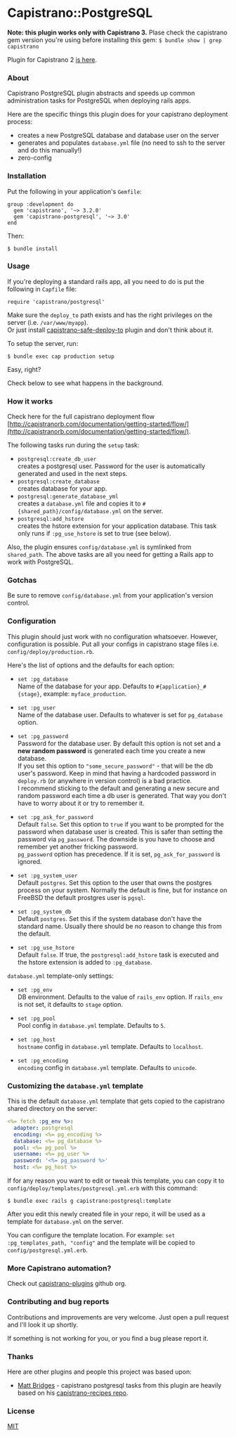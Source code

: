 # Capistrano::PostgreSQL

**Note: this plugin works only with Capistrano 3.** Plase check the capistrano
gem version you're using before installing this gem:
`$ bundle show | grep capistrano`

Plugin for Capistrano 2 [is here](https://github.com/bruno-/capistrano2-postgresql).

### About

Capistrano PostgreSQL plugin abstracts and speeds up common administration
tasks for PostgreSQL when deploying rails apps.

Here are the specific things this plugin does for your capistrano deployment
process:

* creates a new PostgreSQL database and database user on the server
* generates and populates `database.yml` file
  (no need to ssh to the server and do this manually!)
* zero-config

### Installation

Put the following in your application's `Gemfile`:

    group :development do
      gem 'capistrano', '~> 3.2.0'
      gem 'capistrano-postgresql', '~> 3.0'
    end

Then:

    $ bundle install

### Usage

If you're deploying a standard rails app, all you need to do is put
the following in `Capfile` file:

    require 'capistrano/postgresql'

Make sure the `deploy_to` path exists and has the right privileges on the
server (i.e. `/var/www/myapp`).<br/>
Or just install
[capistrano-safe-deploy-to](https://github.com/bruno-/capistrano-safe-deploy-to)
plugin and don't think about it.

To setup the server, run:

    $ bundle exec cap production setup

Easy, right?

Check below to see what happens in the background.

### How it works

Check here for the full capistrano deployment flow
[http://capistranorb.com/documentation/getting-started/flow/](http://capistranorb.com/documentation/getting-started/flow/).

The following tasks run during the `setup` task:

* `postgresql:create_db_user`<br/>
creates a postgresql user. Password for the user is automatically generated and
used in the next steps.
* `postgresql:create_database`<br/>
creates database for your app.
* `postgresql:generate_database_yml`<br/>
creates a `database.yml` file and copies it to
`#{shared_path}/config/database.yml` on the server.
* `postgresql:add_hstore`<br/>
creates the hstore extension for your application database. This task only runs
if `:pg_use_hstore` is set to true (see below).

Also, the plugin ensures `config/database.yml` is symlinked from `shared_path`.
The above tasks are all you need for getting a Rails app to work with PostgreSQL.

### Gotchas

Be sure to remove `config/database.yml` from your application's version control.

### Configuration

This plugin should just work with no configuration whatsoever. However,
configuration is possible. Put all your configs in capistrano stage files i.e.
`config/deploy/production.rb`.

Here's the list of options and the defaults for each option:

* `set :pg_database`<br/>
Name of the database for your app. Defaults to `#{application}_#{stage}`,
example: `myface_production`.

* `set :pg_user`<br/>
Name of the database user. Defaults to whatever is set for `pg_database`
option.

* `set :pg_password`<br/>
Password for the database user. By default this option is not set and a
**new random password** is generated each time you create a new database.<br/>
If you set this option to `"some_secure_password"` - that will be the db user's
password. Keep in mind that having a hardcoded password in `deploy.rb` (or
anywhere in version control) is a bad practice.<br/>
I recommend sticking to the default and generating a new secure and random
password each time a db user is generated. That way you don't have to worry
about it or try to remember it.

* `set :pg_ask_for_password`<br/>
Default `false`. Set this option to `true` if you want to be prompted for the
password when database user is created. This is safer than setting the password
via `pg_password`. The downside is you have to choose and remember
yet another fricking password.<br/>
`pg_password` option has precedence. If it is set,
`pg_ask_for_password` is ignored.

* `set :pg_system_user`<br/>
Default `postgres`. Set this option to the user that owns the postgres process
on your system. Normally the default is fine, but for instance on FreeBSD the
default prostgres user is `pgsql`.

* `set :pg_system_db`<br/>
Default `postgres`. Set this if the system database don't have the standard name.
Usually there should be no reason to change this from the default.

* `set :pg_use_hstore`<br/>
Default `false`. If true, the `postgresql:add_hstore` task is executed and the hstore extension 
is added to `:pg_database`.

`database.yml` template-only settings:

* `set :pg_env`<br/>
DB environment. Defaults to the value of `rails_env` option. If `rails_env` is
not set, it defaults to `stage` option.

* `set :pg_pool`<br/>
Pool config in `database.yml` template. Defaults to `5`.

* `set :pg_host`<br/>
`hostname` config in `database.yml` template. Defaults to `localhost`.

* `set :pg_encoding`<br/>
`encoding` config in `database.yml` template. Defaults to `unicode`.

### Customizing the `database.yml` template

This is the default `database.yml` template that gets copied to the capistrano
shared directory on the server:

```yml
<%= fetch :pg_env %>:
  adapter: postgresql
  encoding: <%= pg_encoding %>
  database: <%= pg_database %>
  pool: <%= pg_pool %>
  username: <%= pg_user %>
  password: '<%= pg_password %>'
  host: <%= pg_host %>
```

If for any reason you want to edit or tweak this template, you can copy it to
`config/deploy/templates/postgresql.yml.erb` with this command:

    $ bundle exec rails g capistrano:postgresql:template

After you edit this newly created file in your repo, it will be used as a
template for `database.yml` on the server.

You can configure the template location. For example:
`set :pg_templates_path, "config"` and the template will be copied to
`config/postgresql.yml.erb`.

### More Capistrano automation?

Check out [capistrano-plugins](https://github.com/capistrano-plugins) github org.

### Contributing and bug reports

Contributions and improvements are very welcome. Just open a pull request and
I'll look it up shortly.

If something is not working for you, or you find a bug please report it.

### Thanks

Here are other plugins and people this project was based upon:

* [Matt Bridges](https://github.com/mattdbridges) - capistrano postgresql tasks
from this plugin are heavily based on his
[capistrano-recipes repo](https://github.com/mattdbridges/capistrano-recipes).

### License

[MIT](LICENSE.md)
